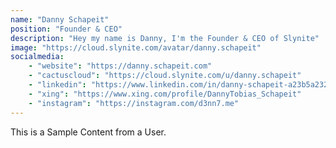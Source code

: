 ```yaml
---
name: "Danny Schapeit"
position: "Founder & CEO"
description: "Hey my name is Danny, I'm the Founder & CEO of Slynite"
image: "https://cloud.slynite.com/avatar/danny.schapeit"
socialmedia:
    - "website": "https://danny.schapeit.com"
    - "cactuscloud": "https://cloud.slynite.com/u/danny.schapeit"
    - "linkedin": "https://www.linkedin.com/in/danny-schapeit-a23b5a232/"
    - "xing": "https://www.xing.com/profile/DannyTobias_Schapeit"
    - "instagram": "https://instagram.com/d3nn7.me"
---
```

This is a Sample Content from a User.